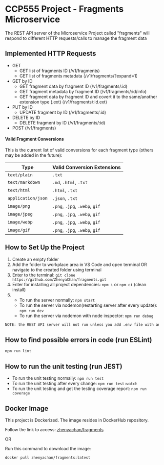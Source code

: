 # CCP555 Project - Fragments Microservice

The REST API server of the Microservice Project called "fragments" will respond to different HTTP requests/calls to manage the fragment data

## Implemented HTTP Requests

- GET
  - GET list of fragments ID (/v1/fragments)
  - GET list of fragments metadata (/v1/fragments/?expand=1)
- GET by ID
  - GET fragment data by fragment ID (/v1/fragments/:id)
  - GET fragment metadata by fragment ID (/v1/fragments/:id/info)
  - GET fragment data by fragment ID and covert it to the same/another extension type (.ext) (/v1/fragments/:id.ext)
- PUT by ID
  - UPDATE fragment by ID (/v1/fragments/:id)
- DELETE by ID
  - DELETE fragment by ID (/v1/fragments/:id)
- POST (/v1/fragments)

#### Valid Fragment Conversions

This is the current list of valid conversions for each fragment type (others may be added in the future):

| Type               | Valid Conversion Extensions    |
| ------------------ | ------------------------------ |
| `text/plain`       | `.txt`                         |
| `text/markdown`    | `.md`, `.html`, `.txt`         |
| `text/html`        | `.html`, `.txt`                |
| `application/json` | `.json`, `.txt`                |
| `image/png`        | `.png`, `.jpg`, `.webp`, `gif` |
| `image/jpeg`       | `.png`, `.jpg`, `.webp`, `gif` |
| `image/webp`       | `.png`, `.jpg`, `.webp`, `gif` |
| `image/gif`        | `.png`, `.jpg`, `.webp`, `gif` |

## How to Set Up the Project

1. Create an empty folder
2. Add the folder to workplace area in VS Code and open terminal OR navigate to the created folder using terminal
3. Enter to the terminal:
   `git clone https://github.com/ZhenyaChan/fragments.git`
4. Enter for installing all project dependencies: `npm i` or `npm ci` (clean install)
5. - To run the server normally: `npm start`
   - To run the server via nodemon(restarting server after every update): `npm run dev`
   - To run the server via nodemon with node inspector: `npm run debug`

```sh
NOTE: the REST API server will not run unless you add .env file with authentication credentials, port, and API URL numbers.
```

## How to find possible errors in code (run ESLint)

```sh
npm run lint
```

## How to run the unit testing (run JEST)

- To run the unit testing normally: `npm run test`
- To run the unit testing after every change: `npm run test:watch`
- To run the unit testing and get the testing coverage report: `npm run coverage`

## Docker Image

This project is Dockerized. The image resides in DockerHub repository.

Follow the link to access: [zhenyachan/fragments](https://hub.docker.com/repository/docker/zhenyachan/fragments/tags)

OR

Run this command to download the image:

```sh
docker pull zhenyachan/fragments:latest
```
